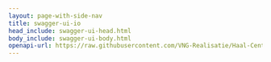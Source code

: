 ```yaml
---
layout: page-with-side-nav
title: swagger-ui-io
head_include: swagger-ui-head.html
body_include: swagger-ui-body.html
openapi-url: https://raw.githubusercontent.com/VNG-Realisatie/Haal-Centraal-BRP-bevragen/v2.0.0beta1/specificatie/genereervariant/openapi.yaml
---
```

<div id="swagger-ui"></div>
